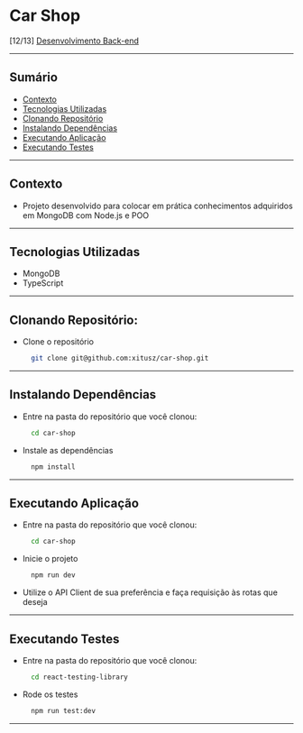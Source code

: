 # Car Shop
[12/13] [Desenvolvimento Back-end](https://github.com/xitusz/Trybe/tree/main/03_Desenvolvimento-Back-end)

---

## Sumário

- [Contexto](#contexto)
- [Tecnologias Utilizadas](#tecnologias-utilizadas)
- [Clonando Repositório](#clonando-repositório)
- [Instalando Dependências](#instalando-dependências)
- [Executando Aplicação](#executando-aplicação)
- [Executando Testes](#executando-testes)

---

## Contexto

* Projeto desenvolvido para colocar em prática conhecimentos adquiridos em MongoDB com Node.js e POO

---

## Tecnologias Utilizadas

* MongoDB
* TypeScript

---

## Clonando Repositório:

* Clone o repositório
  ```sh
    git clone git@github.com:xitusz/car-shop.git
  ```

---

## Instalando Dependências

* Entre na pasta do repositório que você clonou:
  ```sh
    cd car-shop
  ```

* Instale as dependências
  ```sh
    npm install
  ```

---

## Executando Aplicação

* Entre na pasta do repositório que você clonou:
  ```sh
    cd car-shop
  ```

* Inicie o projeto
  ```sh
    npm run dev
  ```

* Utilize o API Client de sua preferência e faça requisição às rotas que deseja

---

## Executando Testes

* Entre na pasta do repositório que você clonou:
  ```sh
    cd react-testing-library
  ```

* Rode os testes
  ```sh
    npm run test:dev
  ```

---
